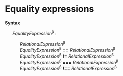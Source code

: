 # Equality expressions

**Syntax**

<ul>
    <i>EqualityExpression</i><sup>β</sup> :
    <ul>
        <i>RelationalExpression</i><sup>β</sup><br>
        <i>EqualityExpression</i><sup>β</sup> <b>==</b> <i>RelationalExpression</i><sup>β</sup><br>
        <i>EqualityExpression</i><sup>β</sup> <b>!=</b> <i>RelationalExpression</i><sup>β</sup><br>
        <i>EqualityExpression</i><sup>β</sup> <b>===</b> <i>RelationalExpression</i><sup>β</sup><br>
        <i>EqualityExpression</i><sup>β</sup> <b>!==</b> <i>RelationalExpression</i><sup>β</sup>
    </ul>
</ul>